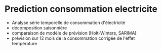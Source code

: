# Prediction consommation electricite
* Analyse série temporelle de consommation d'électricité
* décomposition saisonnière
* comparaison de modèle de prévision (Holt-Winters, SARIMA)
* prévision sur 12 mois de la consommation corrigée de l'effet température

